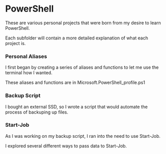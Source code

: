 # PowerShell


These are various personal projects that were born from my desire to learn PowerShell.


Each subfolder will contain a more detailed explanation of what each project is.


### Personal Aliases


I first began by creating a series of aliases and functions to let me use the terminal how I wanted.


These aliases and functions are in Microsoft.PowerShell_profile.ps1


### Backup Script


I bought an external SSD, so I wrote a script that would automate the process of backuping up files.


### Start-Job


As I was working on my backup script, I ran into the need to use Start-Job.


I explored several different ways to pass data to Start-Job.